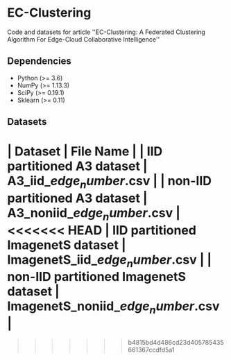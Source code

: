 # EC-Clustering
Code and datasets for article ''EC-Clustering: A Federated Clustering Algorithm For Edge-Cloud Collaborative Intelligence''
## Dependencies
- Python (>= 3.6)
- NumPy (>= 1.13.3)
- SciPy (>= 0.19.1)
- Sklearn (>= 0.11)
## Datasets

 | Dataset                          | File Name                     |
 | IID partitioned A3 dataset       | A3_iid_$edge_number$.csv      |
 | non-IID partitioned A3 dataset   | A3_noniid_$edge_number$.csv   |
<<<<<<< HEAD
 | IID partitioned ImagenetS dataset       | ImagenetS_iid_$edge_number$.csv      |
 | non-IID partitioned ImagenetS dataset   | ImagenetS_noniid_$edge_number$.csv   |
=======
>>>>>>> b4815bd4d486cd23d405785435661367ccdfd5a1
